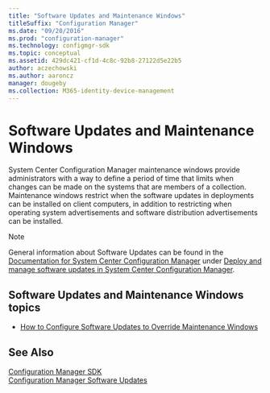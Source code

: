 ```yaml
---
title: "Software Updates and Maintenance Windows"
titleSuffix: "Configuration Manager"
ms.date: "09/20/2016"
ms.prod: "configuration-manager"
ms.technology: configmgr-sdk
ms.topic: conceptual
ms.assetid: 429dc421-cf1d-4c8c-92b8-27122d5e22b5
author: aczechowski
ms.author: aaroncz
manager: dougeby
ms.collection: M365-identity-device-management
---
```

# Software Updates and Maintenance Windows
System Center Configuration Manager maintenance windows provide administrators with a way to define a period of time that limits when changes can be made on the systems that are members of a collection. Maintenance windows restrict when the software updates in deployments can be installed on client computers, in addition to restricting when operating system advertisements and software distribution advertisements can be installed.  

> [!NOTE]
>  General information about Software Updates can be found in the [Documentation for System Center Configuration Manager](https://technet.microsoft.com/en-us/library/mt346023.aspx) under [Deploy and manage software updates in System Center Configuration Manager](https://technet.microsoft.com/en-us/library/mt634340.aspx).  

## Software Updates and Maintenance Windows topics  

-   [How to Configure Software Updates to Override Maintenance Windows](../../develop/sum/how-to-configure-software-updates-to-override-maintenance-windows.md)  

## See Also  
 [Configuration Manager SDK](../../develop/core/misc/system-center-configuration-manager-sdk.md)   
 [Configuration Manager Software Updates](../../develop/sum/software-updates.md)
